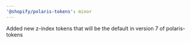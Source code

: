 ```yaml
---
'@shopify/polaris-tokens': minor
---
```


Added new z-index tokens that will be the default in version 7 of polaris-tokens
